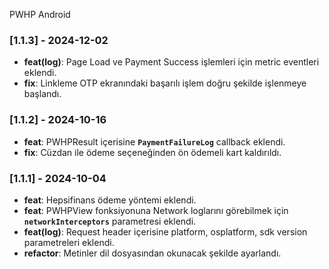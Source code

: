 PWHP
Android

### [1.1.3] - 2024-12-02

- **feat(log)**: Page Load ve Payment Success işlemleri için metric eventleri eklendi.
- **fix**: Linkleme OTP ekranındaki başarılı işlem doğru şekilde işlenmeye başlandı.

### [1.1.2] - 2024-10-16

- **feat**: PWHPResult içerisine **`PaymentFailureLog`** callback eklendi.
- **fix**: Cüzdan ile ödeme seçeneğinden ön ödemeli kart kaldırıldı.

### [1.1.1] - 2024-10-04

- **feat**: Hepsifinans ödeme yöntemi eklendi.
- **feat**: PWHPView fonksiyonuna Network loglarını görebilmek için **`networkInterceptors`** parametresi eklendi.
- **feat(log)**: Request header içerisine platform, osplatform, sdk version parametreleri eklendi.
- **refactor**: Metinler dil dosyasından okunacak şekilde ayarlandı.